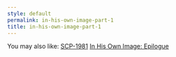 ```yaml
---
style: default
permalink: in-his-own-image-part-1
title: in-his-own-image-part-1
---
```

You may also like:
[SCP-1981](http://scp-wiki.net/scp-1981)
[In His Own Image: Epilogue](http://scp-wiki.net/in-his-own-image-epilogue)